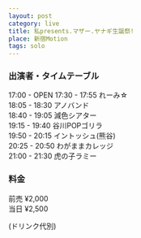 ```yaml
---
layout: post
category: live
title: 私presents.マザー.ヤナギ生誕祭!
place: 新宿Motion
tags: solo
---
```


### 出演者・タイムテーブル

17:00 - OPEN
17:30 - 17:55 れーみ&#x2606;  
18:05 - 18:30 アノバンド  
18:40 - 19:05 減色シアター  
19:15 - 19:40 谷川POPゴリラ  
19:50 - 20:15 イントッシュ(熊谷)  
20:25 - 20:50 わがままカレッジ  
21:00 - 21:30 虎の子ラミー  


### 料金

前売 &yen;2,000  
当日 &yen;2,500

(ドリンク代別)